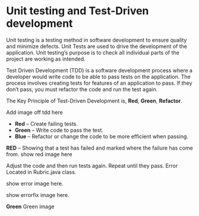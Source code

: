 # Unit testing and Test-Driven development

Unit testing is a testing method in software development to ensure quality and minimize defects. Unit Tests are used to drive the development of the application. Unit testing’s purpose is to check all individual parts of the project are working as intended.

Test Driven Development (TDD) is a software development process where a developer would write code to be able to pass tests on the application. The process involves creating tests for features of an application to pass. If they don’t pass, you must refactor the code and run the test again. 

The Key Principle of Test-Driven Development is, **Red**, **Green**, **Refactor**.

Add image off tdd here

- **Red** – Create failing tests.
- **Green** – Write code to pass the test.
- **Blue** – Refactor or change the code to be more efficient when passing. 

**RED** – Showing that a test has failed and marked where the failure has come from.
show red image here

Adjust the code and then run tests again. Repeat until they pass.
Error Located in Rubric.java class.

show error image here.

show errorfix image here.

**Green**
Green image

